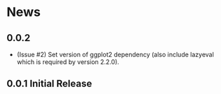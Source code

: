 # News

## 0.0.2 

* (Issue #2) Set version of ggplot2 dependency (also include lazyeval which is required by version 2.2.0).


## 0.0.1 Initial Release

